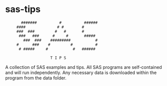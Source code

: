 # sas-tips

           #######          #          ######
         ####              # #        #   
         ###  ###         #   #       #      
          ###   ###      #     #       #####
            ###  ###    #########           #
         #      ###    #         #          # 
          # #####     #           #   ######  
                        
                        T I P S                  

A collection of SAS examples and tips. All SAS programs are self-contained and will run independently. 
Any necessary data is downloaded within the program from the data folder.
